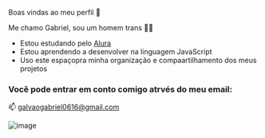 Boas vindas ao meu perfil 💛

Me chamo Gabriel, sou um homem trans 🏳️‍⚧️

- Estou estudando pelo [Alura](https://wwww.alura.com.br)
- Estou aprendendo a desenvolver na linguagem JavaScript
- Uso este espaçopra minha organização e compaartilhamento dos meus projetos

### Você pode entrar em conto comigo atrvés do meu email:

📫 galvaogabriel0616@gmail.com



![image](https://github.com/bieelgm/bieelgm/assets/173468158/b82cfea2-3859-40bd-8441-ffced372132e)

